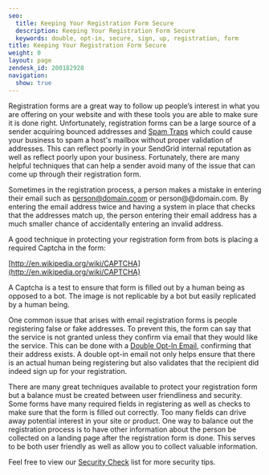 ```yaml
---
seo:
  title: Keeping Your Registration Form Secure
  description: Keeping Your Registration Form Secure
  keywords: double, opt-in, secure, sign, up, registration, form
title: Keeping Your Registration Form Secure
weight: 0
layout: page
zendesk_id: 200182928
navigation:
  show: true
---
```


Registration forms are a great way to follow up people’s interest in what you are offering on your website and with these tools you are able to make sure it is done right. Unfortunately, registration forms can be a large source of a sender acquiring bounced addresses and [Spam Traps]({{root_url}}/Classroom/Deliver/Undeliverable_Email/spam_trapped.html) which could cause your business to spam a host's mailbox without proper validation of addresses. This can reflect poorly in your SendGrid internal reputation as well as reflect poorly upon your business. Fortunately, there are many helpful techniques that can help a sender avoid many of the issue that can come up through their registration form.

Sometimes in the registration process, a person makes a mistake in entering their email such as person@domain.coom or person@@domain.com. By entering the email address twice and having a system in place that checks that the addresses match up, the person entering their email address has a much smaller chance of accidentally entering an invalid address.

A good technique in protecting your registration form from bots is placing a required Captcha in the form:

[http://en.wikipedia.org/wiki/CAPTCHA](http://en.wikipedia.org/wiki/CAPTCHA)

A Captcha is a test to ensure that form is filled out by a human being as opposed to a bot. The image is not replicable by a bot but easily replicated by a human being.

One common issue that arises with email registration forms is people registering false or fake addresses. To prevent this, the form can say that the service is not granted unless they confirm via email that they would like the service. This can be done with a [Double Opt-In Email]({{root_url}}/Glossary/opt_in_email.html), confirming that their address exists. A double opt-in email not only helps ensure that there is an actual human being registering but also validates that the recipient did indeed sign up for your registration.

There are many great techniques available to protect your registration form but a balance must be created between user friendliness and security. Some forms have many required fields in registering as well as checks to make sure that the form is filled out correctly. Too many fields can drive away potential interest in your site or product. One way to balance out the registration process is to have other information about the person be collected on a landing page after the registration form is done. This serves to be both user friendly as well as allow you to collect valuable information.

 

Feel free to view our [Security Check]({{root_url}}/Classroom/Basics/Security/security_checklist.html) list for more security tips.
